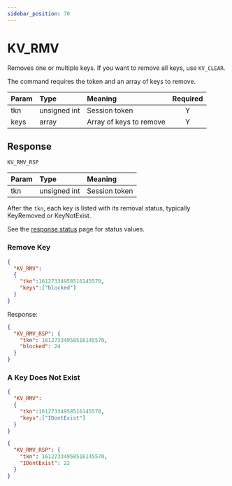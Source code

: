 ```yaml
---
sidebar_position: 70
---
```


# KV_RMV
Removes one or multiple keys. If you want to remove all keys, use `KV_CLEAR`.

The command requires the token and an array of keys to remove. 


|Param|Type|Meaning|Required|
|:---|:---|:---|:---:|
|tkn|unsigned int|Session token|Y|
|keys|array|Array of keys to remove|Y|


## Response

`KV_RMV_RSP`


|Param|Type|Meaning|
|:---|:---|:---|
|tkn|unsigned int|Session token|

After the `tkn`, each key is listed with its removal status, typically KeyRemoved or KeyNotExist.

See the [response status](./../Statuses) page for status values.


### Remove Key

```json
{
  "KV_RMV":
  {
    "tkn":16127334958516145570,
    "keys":["blocked"]
  }
}
```

Response:

```json title="Remove success"
{
  "KV_RMV_RSP": {
    "tkn": 16127334958516145570,
    "blocked": 24
  }
}
```

### A Key Does Not Exist

```json
{
  "KV_RMV":
  {
    "tkn":16127334958516145570,
    "keys":["IDontExist"]
  }
}
```

```json title="Key Does Not Exist"
{
  "KV_RMV_RSP": {
    "tkn": 16127334958516145570,
    "IDontExist": 22
  }
}
```